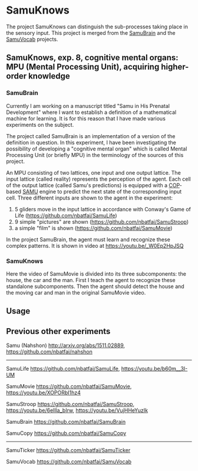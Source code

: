 # SamuKnows

The project SamuKnows can distinguish the sub-processes taking place in the sensory input. 
This project is merged from the [SamuBrain](https://github.com/nbatfai/SamuBrain) and the 
[SamuVocab](https://github.com/nbatfai/SamuVocab) projects.

## SamuKnows, exp. 8, cognitive mental organs: MPU (Mental Processing Unit), acquiring higher-order knowledge

### SamuBrain

Currently I am working on a manuscript titled "Samu in His Prenatal Development" where I want to establish a definition of a mathematical machine for learning. It is for this reason that I have made various experiments on the subject.

The project called SamuBrain is an implementation of a version of the definition in question. In this experiment, I have been investigating the possibility of developing a "cognitive mental organ" which is called Mental Processing Unit (or briefly MPU) in the terminology of the sources of this project.

An MPU consisting of two lattices, one input and one output lattice. The input lattice (called reality) represents the perception of the agent. Each cell of the output lattice (called Samu's predictions) is equipped with 
a [COP](http://arxiv.org/abs/1108.2865)-based
[SAMU](http://arxiv.org/abs/1511.02889)  engine to predict the next state of the corresponding input cell. Three different inputs are shown to the agent in the experiment:

1. 5 gliders move in the input lattice in accordance with Conway's Game of Life (https://github.com/nbatfai/SamuLife)
2. 9 simple "pictures" are shown (https://github.com/nbatfai/SamuStroop)
3. a simple "film" is shown (https://github.com/nbatfai/SamuMovie)

In the project SamuBrain, the agent must learn and recognize these complex patterns. It is shown in video at https://youtu.be/_W0Ep2HpJSQ

### SamuKnows

Here the video of SamuMovie is divided into its three subcomponents: the house, the car and the man. 
First I teach the agent to recognize these standalone subcomponents. 
Then the agent should detect the house and the moving car and man in the original SamuMovie video.


## Usage


## Previous other experiments

Samu (Nahshon)
http://arxiv.org/abs/1511.02889,
https://github.com/nbatfai/nahshon

---

SamuLife
https://github.com/nbatfai/SamuLife,
https://youtu.be/b60m__3I-UM

SamuMovie
https://github.com/nbatfai/SamuMovie,
https://youtu.be/XOPORbI1hz4

SamuStroop
https://github.com/nbatfai/SamuStroop,
https://youtu.be/6elIla_bIrw,
https://youtu.be/VujHHeYuzIk

SamuBrain
https://github.com/nbatfai/SamuBrain

SamuCopy
https://github.com/nbatfai/SamuCopy

---

SamuTicker
https://github.com/nbatfai/SamuTicker

SamuVocab
https://github.com/nbatfai/SamuVocab
